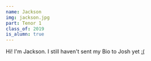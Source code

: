 ```yaml
---
name: Jackson
img: jackson.jpg
part: Tenor 1
class_of: 2019
is_alumn: true
---
```


Hi! I'm Jackson. I still haven't sent my Bio to Josh yet [:(](https://media0.giphy.com/media/3otWpp0qwXObWGZw9q/giphy.gif)
